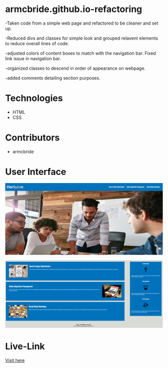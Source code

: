 # armcbride.github.io-refactoring

-Taken code from a simple web page and refactored to be cleaner and set up.

-Reduced divs and classes for simple look and grouped relavent elements to reduce overall lines of code.

-adjusted colors of content boxes to match with the navigation bar. Fixed link issue in navigation bar.

-organized classes to descend in order of appearance on webpage.

-added comments detailing section purposes.


# Technologies
- HTML
- CSS

# Contributors
- armcbride

# User Interface 

![front-page](./images/refactoring-screenshot1.png)


![main-body](./images/refactoring-screenshot2.png)

# Live-Link
<a href="https://armcbride.github.io/armcbride.github.io-refactoring/"> Visit here</a>

